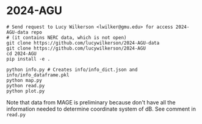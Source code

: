 # 2024-AGU

```
# Send request to Lucy Wilkerson <lwilker@gmu.edu> for access 2024-AGU-data repo
# (it contains NERC data, which is not open)
git clone https://github.com/lucywilkerson/2024-AGU-data
git clone https://github.com/lucywilkerson/2024-AGU
cd 2024-AGU
pip install -e .

python info.py # Creates info/info_dict.json and info/info_dataframe.pkl
python map.py
python read.py
python plot.py
```

Note that data from MAGE is preliminary because don't have all the information needed to determine coordinate system of dB. See comment in `read.py`
